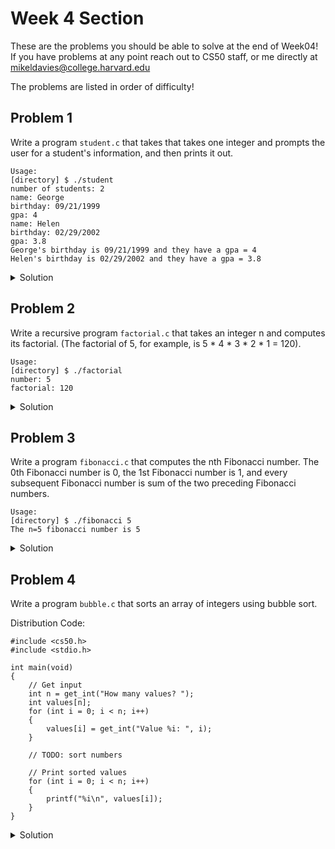 # Week 4 Section

These are the problems you should be able to solve at the end of Week04! If you have problems at any point reach out to CS50 staff, 
or me directly at mikeldavies@college.harvard.edu

The problems are listed in order of difficulty!


## **Problem 1**

Write a program  `student.c` that takes that takes one integer and prompts the user for a student's information, and then prints it out.

```
Usage:
[directory] $ ./student 
number of students: 2
name: George
birthday: 09/21/1999
gpa: 4
name: Helen
birthday: 02/29/2002
gpa: 3.8
George's birthday is 09/21/1999 and they have a gpa = 4
Helen's birthday is 02/29/2002 and they have a gpa = 3.8
```

<details><summary>Solution</summary>
  <p>
    ```
#include <stdio.h>
#include <cs50.h>

typedef struct
{
    string name;
    string birthday;
    float gpa;
}
student;

int main(void)
{
    int num = get_int("number of students: ");

    student students[num];

    for (int i = 0; i < num; i++)
    {
        students[i].name = get_string("name: ");
        students[i].birthday = get_string("birthday: ");
        students[i].gpa = get_float("gpa: ");
    }

    for (int i = 0; i < num; i++)
    {
        printf("%s's birthday is %s and they have a gpa = %f.\n", students[i].name, students[i].birthday, students[i].gpa);
    }
    return 0;
}
    ```
  </p>
</details>

## **Problem 2**

Write a recursive program `factorial.c` that takes an integer n and computes its factorial. (The factorial of 5, for example, is 5 * 4 * 3 * 2 * 1 = 120).

```
Usage:
[directory] $ ./factorial
number: 5
factorial: 120
```

<details><summary>Solution</summary>
  <p>
  ```
int factorial(int n)
{
    if (n == 0)
        return 1;
    return n * factorial(n - 1);
}
  ```
  </p>
</details>

## **Problem 3**

Write a program `fibonacci.c` that computes the nth Fibonacci number. The 0th Fibonacci number is 0, the 1st Fibonacci number is 1, and every subsequent Fibonacci number is sum of the two preceding Fibonacci numbers.

```
Usage:
[directory] $ ./fibonacci 5
The n=5 fibonacci number is 5
```

<details><summary>Solution</summary>
  <p>
  ```
int fib(int n)
{
    if (n == 0)
        return 0;
    if (n == 1)
        return 1;
    return fib(n - 1) + fib(n - 2);
}
  ```
  </p>
</details>


## **Problem 4**

Write a program `bubble.c` that sorts an array of integers using bubble sort.

Distribution Code:

```
#include <cs50.h>
#include <stdio.h>

int main(void)
{
    // Get input
    int n = get_int("How many values? ");
    int values[n];
    for (int i = 0; i < n; i++)
    {
        values[i] = get_int("Value %i: ", i);
    }

    // TODO: sort numbers

    // Print sorted values
    for (int i = 0; i < n; i++)
    {
        printf("%i\n", values[i]);
    }
}
```

<details><summary>Solution</summary>
  <p>
  ```
for (int i = 0; i < n - 1; i++)
{
    bool swaps = false;
    for (int j = 0; j < n - 1 - i; j++)
    {
        if (values[j] > values[j + 1])
        {
            swaps = true;
            int temp = values[j];
            values[j] = values[j + 1];
            values[j + 1] = temp;
        }
    }

    if (swaps == false)
        break;
}
  ```
  </p>
</details>

## **Problem 5**

Write a program `selection.c` that sorts an array of integers using selection sort.

Distribution Code:
```
#include <cs50.h>
#include <stdio.h>

int main(void)
{
    // Get input
    int n = get_int("How many values? ");
    int values[n];
    for (int i = 0; i < n; i++)
    {
        values[i] = get_int("Value %i: ", i);
    }

    // TODO: sort numbers

    // Print sorted values
    for (int i = 0; i < n; i++)
    {
        printf("%i\n", values[i]);
    }
}
```

<details><summary>Solution</summary>
  <p>
  ```
for (int i = 0; i < n - 1; i++)
{
    int min_index = i;
    for (int j = i + 1; j < n; j++)
    {
        if (values[j] < values[min_index])
        {
            min_index = j;
        }
    }
    int temp = values[i];
    values[i] = values[min_index];
    values[min_index] = temp;
}
  ```
  </p>
</details>

## **Problem 6**

Write a program `temps.c` that sorts the average high temperature for cities in the US.

```
Usage:
temps/ $ ./temps

Average July Temperatures by City

Phoenix: 107
Las Vegas: 105
Austin: 97
Miami: 97
Denver: 90
Chicago: 85
New York: 85
Boston: 82
Los Angeles: 82
San Francisco: 66
temps/ $
```

<details><summary>Solution</summary>
  <p>
  ```
#include <cs50.h>
#include <stdio.h>

#define NUM_CITIES 10

typedef struct
{
    string city;
    int temp;
}
avg_temp;

avg_temp temps[NUM_CITIES];

void sort_cities(void);

int main(void)
{
    temps[0].city = "Austin";
    temps[0].temp = 97;

    temps[1].city = "Boston";
    temps[1].temp = 82;

    temps[2].city = "Chicago";
    temps[2].temp = 85;

    temps[3].city = "Denver";
    temps[3].temp = 90;

    temps[4].city = "Las Vegas";
    temps[4].temp = 105;

    temps[5].city = "Los Angeles";
    temps[5].temp = 82;

    temps[6].city = "Miami";
    temps[6].temp = 97;

    temps[7].city = "New York";
    temps[7].temp = 85;

    temps[8].city = "Phoenix";
    temps[8].temp = 107;

    temps[9].city = "San Francisco";
    temps[9].temp = 66;

    sort_cities();

    printf("\nAverage July Temperatures by City\n\n");

    for (int i = 0; i < NUM_CITIES; i++)
    {
        printf("%s: %i\n", temps[i].city, temps[i].temp);
    }
}

// TODO: Sort cities by temperature in descending order
void sort_cities(void)
{
    for (int i = 0; i < NUM_CITIES - 1; i++)
    {
        bool swaps = false;
        for (int j = 0; j < NUM_CITIES - 1 - i; j++)
        {
            if (temps[j].temp < temps[j + 1].temp)
            {
                swaps = true;
                avg_temp temp = temps[j];
                temps[j] = temps[j + 1];
                temps[j + 1] = temp;
            }
        }
        if (!swaps)
        {
            break;
        }
    }
}
  ```
  </p>
</details>

Download the distribution code by typing the following into your terminal: `wget https://cdn.cs50.net/2022/fall/labs/3/temps.zip`

## **Problem 7**

Write a program `max.c` that finds the max value for an inputted array.

```
max/ $ ./max
Number of elements: 3
Element 0: 2
Element 1: 10
Element 2: -1
The max value is 10.
```

<details><summary>Solution</summary>
  <p>
  ```
// Practice writing a function to find a max value

#include <cs50.h>
#include <stdio.h>

int max(int array[], int n);

int main(void)
{
    int n;
    do
    {
        n = get_int("Number of elements: ");
    } 
    while (n < 1);

    int arr[n];

    for (int i = 0; i < n; i++)
    {
        arr[i] = get_int("Element %i: ", i);
    }

    printf("The max value is %i.\n", max(arr, n));
}

// TODO: return the max value
int max(int array[], int n)
{
    int max = array[0];
    for (int i = 1; i < n; i++)
    {
        if (array[i] > max)
        {
            max = array[i];
        }
    }
    return max;
}
  ```
  </p>
</details>

Download the distribution code by typing the following into your terminal: `wget https://cdn.cs50.net/2022/fall/labs/3/max.zip`
## **LAB PROBLEM**

Go to 'https://cs50.harvard.edu/college/2022/fall/labs/3/'

Then download the distribution code by typing the following into your terminal: `wget https://cdn.cs50.net/2022/fall/labs/3/sort.zip`

